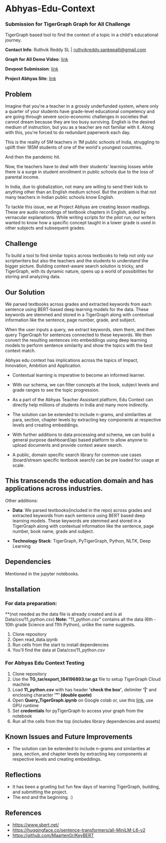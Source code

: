 # Abhyas-Edu-Context
### Submission for TigerGraph Graph for All Challenge
TigerGraph based tool to find the context of a topic in a child's educational journey.

**Contact Info**: Ruthvik Reddy SL | ruthvikreddy.sankepalli@gmail.com

**Graph for All Demo Video**: [link](https://www.youtube.com/watch?v=YYeh53WhcCk) 

**Devpost Submission**: [link](https://devpost.com/software/abhyas-edu-context)
 
**Project Abhyas Site**: [link](www.tinyuel.com/Project-Abhyas)

<!-- **Problem Statement addressed (or explain your own):**
 -->
## Problem
Imagine that you're a teacher in a grossly underfunded system, where only a quarter of your students have grade-level educational competency and are going through severe socio-economic challenges in societies that cannot dream because they are too busy surviving. English is the desired medium of instruction, but you as a teacher are not familiar with it. Along with this, you're forced to do redundant paperwork each day.

This is the reality of 5M teachers in 1M public schools of India, struggling to uplift their 185M students of one of the world's youngest countries.

And then the pandemic hit.

Now, the teachers have to deal with their students' learning losses while there is a surge in student enrollment in public schools due to the loss of parental income.

In India, due to globalization, not many are willing to send their kids to anything other than an English medium school. But the problem is that not many teachers in Indian public schools know English. 

To tackle this issue, we at Project Abhyas are creating lesson readings. These are audio recordings of textbook chapters in English, aided by vernacular explanations. While writing scripts for the pilot run, our writers wanted to know how a specific concept taught in a lower grade is used in other subjects and subsequent grades. 

## Challenge
To build a tool to find similar topics across textbooks to help not only our scriptwriters but also the teachers and the students to understand the bigger picture. Building context-aware search solution is tricky, and TigerGraph, with its dynamic nature, opens up a world of possibilities for storing and analyzing data.

## Our Solution 

We parsed textbooks across grades and extracted keywords from each sentence using BERT-based deep learning models for the data. These keywords are stemmed and stored in a TigerGraph along with contextual information like the sentence, page number, grade, and subject.

When the user inputs a query, we extract keywords, stem them, and then query TigerGraph for sentences connected to these keywords. We then convert the resulting sentences into embeddings using deep learning models to perform sentence similarity and show the topics with the best context match.

Abhyas edu context has implications across the topics of Impact, Innovation, Ambition and Application.			

- Contextual learning is imperative to become an informed learner.

- With our schema, we can filter concepts at the book, subject levels and grade ranges to see the topic progression.

- As a part of the Abhyas Teacher Assistant platform, Edu Context can directly help millions of students in India and many more indirectly.

- The solution can be extended to include n-grams, and similarities at para, section, chapter levels by extracting key components at respective levels and creating embeddings.

- With further additions to data processing and schema, we can build a general purpose dashboard/api based platform to allow anyone to upload documents and provide context aware search.

- A public, domain specific search library for common use cases (board/stream specific textbook search) can be pre loaded for usage at scale.

## This transcends the education domain and has applications across industries.

Other additions: 

 - **Data**: We parsed textbooks(included in the repo) across grades and extracted keywords from each sentence using BERT based deep learning models.
These keywords are stemmed and stored in a TigerGraph along with contextual information like the sentence, page number, book name, grade and subject.
 
 - **Technology Stack**: TigerGraph, PyTigerGraph, Python, NLTK, Deep Learning  
<!--  - **Visuals**: Feel free to include other images or videos to better demonstrate your work. -->

## Dependencies

Mentioned in the jupyter notebooks.

## Installation

### For data preparation:
**(not needed as the data file is already created and is at Data/csv/11_python.csv)
**Note:** "11_python.csv" contains all the data (6th - 10th grade Science and 11th Python), unlike the name suggests.

1. Clone repository
2. Open read_data.ipynb
3. Run cells from the start to install dependencies
4. You'll find the data at Data/csv/11_python.csv

### For Abhyas Edu Context Testing

1. Clone repository
2. Use the **TG_tar/export_184196893.tar.gz** file to setup TigerGraph Cloud machine
3. Load **11_python.csv** with has header **'check the box'**, delimiter **'|'** and enclosing character **'"' (double quote)**
4. Open **Query_TigerGraph.ipynb** on Google colab or, use this [link](https://drive.google.com/file/d/1fewXctlNwBPGIOxLavljDw-I1OCQ9QaC/view?usp=sharing), use GPU runtime
5. Set **credentials** for pyTigerGraph to access your graph from the notebook
6. Run all the cells from the top (includes library dependencies and assets)

## Known Issues and Future Improvements

- The solution can be extended to include n-grams and similarities at para, section, and chapter levels by extracting key components at respective levels and creating embeddings.

## Reflections

- It has been a grueling but fun few days of learning TigerGraph, building, and submitting the project.
- The end and the beginning. :)

## References

- https://www.sbert.net/
- https://huggingface.co/sentence-transformers/all-MiniLM-L6-v2
- https://github.com/MaartenGr/KeyBERT
